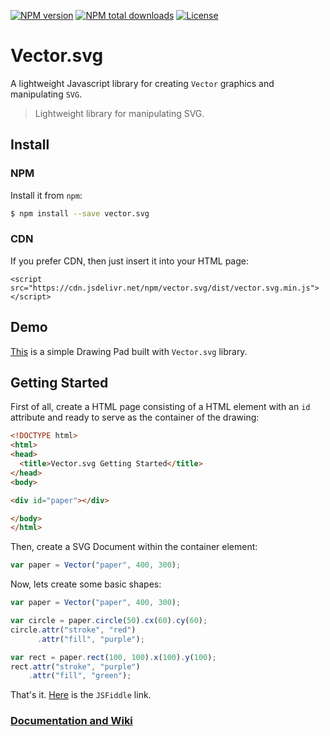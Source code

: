[![NPM version](https://img.shields.io/npm/v/vector.svg.svg)](https://www.npmjs.com/package/vector.svg)
[![NPM total downloads](https://img.shields.io/npm/dt/vector.svg.svg)](https://www.npmjs.com/package/vector.svg)
[![License](https://img.shields.io/github/license/rousan/vector.svg.svg)](https://github.com/rousan/vector.svg/blob/master/LICENSE)

# Vector.svg

A lightweight Javascript library for creating `Vector` graphics and manipulating `SVG`.

> Lightweight library for manipulating SVG.

## Install

### NPM

Install it from `npm`:

```bash
$ npm install --save vector.svg
```

### CDN

If you prefer CDN, then just insert it into your HTML page:

`<script src="https://cdn.jsdelivr.net/npm/vector.svg/dist/vector.svg.min.js"></script>`

## Demo

[This](https://rousan.github.io/vector.svg/drawing-pad/) is a simple Drawing Pad built with `Vector.svg` library.

## Getting Started

First of all, create a HTML page consisting of a HTML element with an `id` attribute and ready to serve as the container of the drawing:

```html
<!DOCTYPE html>
<html>
<head>
  <title>Vector.svg Getting Started</title>
</head>
<body>

<div id="paper"></div>

</body>
</html>
```

Then, create a SVG Document within the container element:

```javascript
var paper = Vector("paper", 400, 300);
```

Now, lets create some basic shapes:

```javascript
var paper = Vector("paper", 400, 300);

var circle = paper.circle(50).cx(60).cy(60);
circle.attr("stroke", "red")
      .attr("fill", "purple");

var rect = paper.rect(100, 100).x(100).y(100);
rect.attr("stroke", "purple")
    .attr("fill", "green");
```

That's it. [Here](https://jsfiddle.net/rousan/u25uoLny/) is the `JSFiddle` link.

### [Documentation and Wiki](https://github.com/rousan/vector.svg/wiki/Docs)